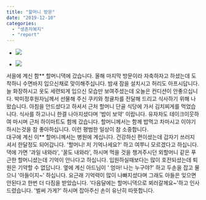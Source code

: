 ```yaml
---
title: "할머니 방문"
date: "2019-12-10"
categories: 
  - "생존자복지"
  - "report"
---
```


- ![](https://womenandwar.net/kr/wp-content/uploads/2019/12/1210-정기방문-사진1.jpg)
    
- ![](https://womenandwar.net/kr/wp-content/uploads/2019/12/1210-정기방문-사진2.jpg)
    

서을에 계신 함\*\* 할머니댁에 갔습니다. 올해 마지막 방문이라 자축하자고 하셨는데 도착하니 수면바지 입으신채로 맞이해주십니다. 밤새 잠을 설치시고 허리도 아프시답니다. 늘 화장하시고 옷도 세련되게 입으신 모습만 보여주셨는데 오늘은 컨디션이 안좋으십니다. 박미정후원자님께서 선물해 주신 쿠키와 청귤차를 전달해 드리고 식사하기 위해 나왔습니다. 아침을 안드셨다고 하셔서 근처 할머니 단골 식당에 가서 김치찌게를 먹었습니다. 식사를 하고나니 한결 나아지셨다며 '밥이 보약' 이랍니다. 유자차도 테이크이웃하여 마시며 근처 하이마트도 함께 갔습니다. 할머니께서는 함께 밥먹고 차마시고 이야기 하시는것을 참 좋아하십니다. 이런 평범한 일상이 참 소중합니다.  
대구에 계신 이\*\* 할머니께서는 병원에 계십니다. 건강하신 편이셨는데 갑자기 쓰러지셔서 한달정도 되어갑니다. '할머니! 저 기억나세요?' 하고 여쭈니 모르겠다고 하십니다. 댁에 가면 '과일 내와라', '꿀도 내와라', 하시며 먹을 것을 챙겨주시던 외할머니 같은 푸근한 할머니셨는데 기억이 안나다고 하십니다. 입원하실때보다는 많이 호전되셨는데 퇴원은 기약할 수 없답니다. 옆에 계신 아드님이 ' 엄마! 나는 누구야?' 하고 두손을 잡고 물으니 '아들이지~' 하십니다. 요근래 기억력이 많이 나빠지셨다며 그래도 아들은 잊으면 안된다고 한번 더 다짐을 받았습니다. '다음달에는 할머니댁으로 뵈러갈께요~'하고 인사드렸습니다. '벌써 가게?' 하시며 잡아주신 손이 유난히 따뜻합니다.

